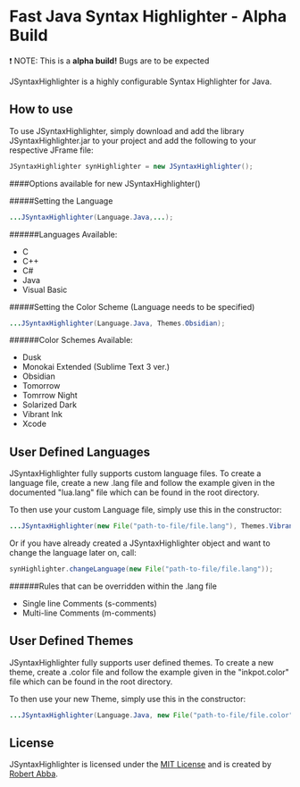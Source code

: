 Fast Java Syntax Highlighter - Alpha Build
================================
:exclamation: NOTE: This is a **alpha build!** Bugs are to be expected

JSyntaxHighlighter is a highly configurable Syntax Highlighter for Java.


How to use
----------
To use JSyntaxHighlighter, simply download and add the library JSyntaxHighlighter.jar to your project and add the following to your respective JFrame file:

```java
JSyntaxHighlighter synHighlighter = new JSyntaxHighlighter();
```

####Options available for new JSyntaxHighlighter()

#####Setting the Language
```java
...JSyntaxHighlighter(Language.Java,...);
```
######Languages Available:
+ C
+ C++
+ C#
+ Java
+ Visual Basic

#####Setting the Color Scheme (Language needs to be specified)
```java
...JSyntaxHighlighter(Language.Java, Themes.Obsidian);
```
######Color Schemes Available:
+ Dusk
+ Monokai Extended (Sublime Text 3 ver.)
+ Obsidian
+ Tomorrow
+ Tomrrow Night
+ Solarized Dark
+ Vibrant Ink
+ Xcode

User Defined Languages
----------------------
JSyntaxHighlighter fully supports custom language files. To create a language file, create a new .lang file and follow the example given in the documented
"lua.lang" file which can be found in the root directory.

To then use your custom Language file, simply use this in the constructor:
```java
...JSyntaxHighlighter(new File("path-to-file/file.lang"), Themes.VibrantInk);
```

Or if you have already created a JSyntaxHighlighter object and want to change the language later on, call:

```java
synHighlighter.changeLanguage(new File("path-to-file/file.lang"));
```
######Rules that can be overridden within the .lang file
+ Single line Comments (s-comments)
+ Multi-line Comments  (m-comments)


User Defined Themes
-------------------
JSyntaxHighlighter fully supports user defined themes. To create a new theme, create a .color file and follow the example given in the "inkpot.color" file which can be found in the root directory.

To then use your new Theme, simply use this in the constructor:

```java
...JSyntaxHighlighter(Language.Java, new File("path-to-file/file.color"));
```


License
-------
JSyntaxHighlighter is licensed under the [MIT License](http://opensource.org/licenses/MIT) and
is created by [Robert Abba](http://www.robabba.co.uk).
